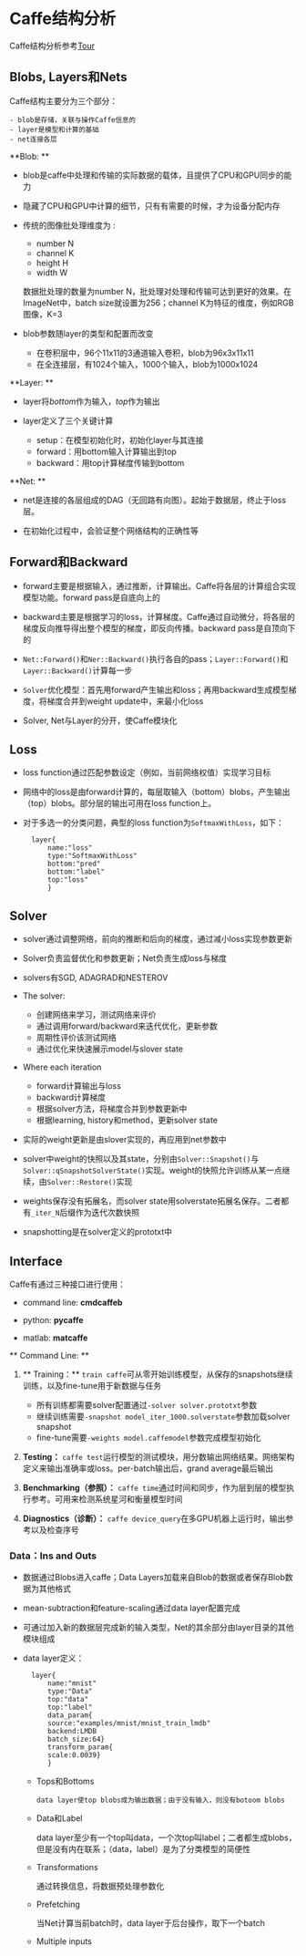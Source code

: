 # Caffe结构分析

Caffe结构分析参考[Tour](http://caffe.berkeleyvision.org/tutorial/)

## Blobs, Layers和Nets

Caffe结构主要分为三个部分：

    - blob是存储，关联与操作Caffe信息的
    - layer是模型和计算的基础
    - net连接各层
    
 **Blob: **

- blob是caffe中处理和传输的实际数据的载体，且提供了CPU和GPU同步的能力

- 隐藏了CPU和GPU中计算的细节，只有有需要的时候，才为设备分配内存

- 传统的图像批处理维度为 :
    - number N
    - channel K
    - height H
    - width W
    
    数据批处理的数量为number N，批处理对处理和传输可达到更好的效果。在ImageNet中，batch size就设置为256；channel K为特征的维度，例如RGB图像，K=3

- blob参数随layer的类型和配置而改变
    - 在卷积层中，96个11x11的3通道输入卷积，blob为96x3x11x11
    - 在全连接层，有1024个输入，1000个输入，blob为1000x1024
     
**Layer: **

- layer将*bottom*作为输入，*top*作为输出

- layer定义了三个关键计算
    - setup：在模型初始化时，初始化layer与其连接
    - forward：用bottom输入计算输出到top
    - backward：用top计算梯度传输到bottom
    
**Net: **

- net是连接的各层组成的DAG（无回路有向图）。起始于数据层，终止于loss层。

- 在初始化过程中，会验证整个网络结构的正确性等


## Forward和Backward

- forward主要是根据输入，通过推断，计算输出。Caffe将各层的计算组合实现模型功能。forward pass是自底向上的

- backward主要是根据学习的loss，计算梯度。Caffe通过自动微分，将各层的梯度反向推导得出整个模型的梯度，即反向传播。backward pass是自顶向下的

- `Net::Forward()`和`Ner::Backward()`执行各自的pass；`Layer::Forward()`和`Layer::Backward()`计算每一步

- `Solver`优化模型：首先用forward产生输出和loss；再用backward生成模型梯度，将梯度合并到weight update中，来最小化loss

- Solver, Net与Layer的分开，使Caffe模块化


## Loss

- loss function通过匹配参数设定（例如，当前网络权值）实现学习目标

- 网络中的loss是由forward计算的，每层取输入（bottom）blobs，产生输出（top）blobs。部分层的输出可用在loss function上。

- 对于多选一的分类问题，典型的loss function为`SoftmaxWithLoss`，如下：

        layer{
            name:"loss"
            type:"SoftmaxWithLoss"
            bottom:"pred"
            bottom:"label"
            top:"loss"
            }

## Solver

- solver通过调整网络，前向的推断和后向的梯度，通过减小loss实现参数更新

- Solver负责监督优化和参数更新；Net负责生成loss与梯度

- solvers有SGD, ADAGRAD和NESTEROV

- The solver:

	- 创建网络来学习，测试网络来评价
	- 通过调用forward/backward来迭代优化，更新参数
	- 周期性评价该测试网络
	- 通过优化来快速展示model与slover state
	
- Where each iteration

	- forward计算输出与loss
	- backward计算梯度
	- 根据solver方法，将梯度合并到参数更新中
	- 根据learning, history和method，更新solver state
	
- 实际的weight更新是由slover实现的，再应用到net参数中

- solver中weight的快照以及其state，分别由`Solver::Snapshot()`与`Solver::qSnapshotSolverState()`实现。weight的快照允许训练从某一点继续，由`Solver::Restore()`实现

- weights保存没有拓展名，而solver state用solverstate拓展名保存。二者都有`_iter_N`后缀作为迭代次数快照

- snapshotting是在solver定义的prototxt中
            
## Interface

Caffe有通过三种接口进行使用：

- command line: **cmdcaffeb**

- python: **pycaffe**

- matlab: **matcaffe**

** Command Line: **

1. ** Training：** `train caffe`可从零开始训练模型，从保存的snapshots继续训练，以及fine-tune用于新数据与任务

    - 所有训练都需要solver配置通过`-solver solver.prototxt`参数
    - 继续训练需要`-snapshot model_iter_1000.solverstate`参数加载solver snapshot
    - fine-tune需要`-weights model.caffemodel`参数完成模型初始化
    
2. **Testing：** `caffe test`运行模型的测试模块，用分数输出网络结果。网络架构定义来输出准确率或loss。per-batch输出后，grand average最后输出

3. **Benchmarking（参照）：** `caffe time`通过时间和同步，作为层到层的模型执行参考。可用来检测系统星河和衡量模型时间

4. **Diagnostics（诊断）：** `caffe device_query`在多GPU机器上运行时，输出参考以及检查序号

### Data：Ins and Outs

- 数据通过Blobs进入caffe；Data Layers加载来自Blob的数据或者保存Blob数据为其他格式

- mean-subtraction和feature-scaling通过data layer配置完成

- 可通过加入新的数据层完成新的输入类型，Net的其余部分由layer目录的其他模块组成

- data layer定义：

        layer{
            name:"mnist"
            type:"Data"
            top:"data"
            top:"label"
            data_param{
            source:"examples/mnist/mnist_train_lmdb"
            backend:LMDB
            batch_size:64}
            transform_param{
            scale:0.0039}
            }
            
    - Tops和Bottoms
    
          data layer使top blobs成为输出数据；由于没有输入，则没有botoom blobs
          
    - Data和Label
            
        data layer至少有一个top叫data，一个次top叫label；二者都生成blobs，但是没有内在联系；（data，label）是为了分类模型的简便性
        
    - Transformations
    
        通过转换信息，将数据预处理参数化
        
    - Prefetching
    
         当Net计算当前batch时，data layer于后台操作，取下一个batch
         
     - Multiple inputs
     